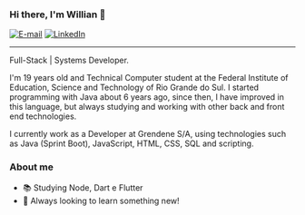 ### Hi there, I'm Willian 👋
[![E-mail](https://img.shields.io/badge/williangoix@gmail.com-F5F5F5?style=flat&logo=Mail.Ru&logoColor=blue)](mailto:williangoix@gmail.com)
[![LinkedIn](https://img.shields.io/badge/willian--gois-F5F5F5?style=flat&logo=Linkedin&logoColor=blue)](https://linkedin.com/in/willian-gois)

---
Full-Stack | Systems Developer.

I'm 19 years old and Technical Computer student at the Federal Institute of Education, Science and Technology of Rio Grande do Sul. I started programming with Java about 6 years ago, since then, I have improved in this language, but always studying and working with other back and front end technologies.

I currently work as a Developer at Grendene S/A, using technologies such as Java (Sprint Boot), JavaScript, HTML, CSS, SQL and scripting.

### About me

- 📚 Studying Node, Dart e Flutter
- 🌱 Always looking to learn something new!
